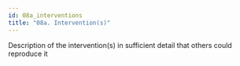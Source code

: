 ```yaml
---
id: 08a_interventions
title: "08a. Intervention(s)"
---
```

Description of the intervention(s) in sufficient detail that others could reproduce it
